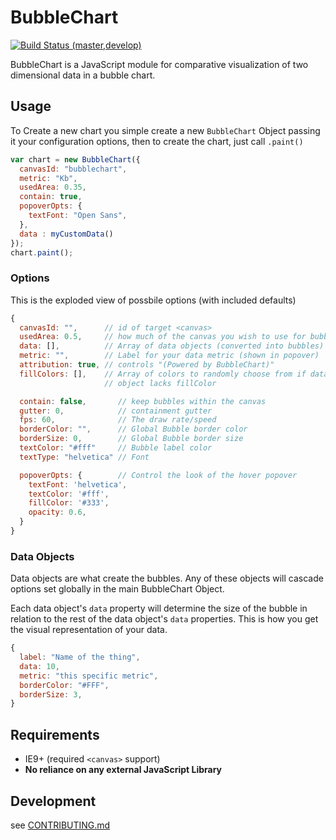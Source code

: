 # BubbleChart

[![Build Status (master,develop)](https://travis-ci.org/jondavidjohn/bubblechart.png?branch=master,develop)](https://travis-ci.org/jondavidjohn/bubblechart)

BubbleChart is a JavaScript module for comparative visualization of two dimensional data in a bubble chart.

## Usage

To Create a new chart you simple create a new `BubbleChart` Object passing it
your configuration options, then to create the chart, just call `.paint()`

```js
var chart = new BubbleChart({
  canvasId: "bubblechart",
  metric: "Kb",
  usedArea: 0.35,
  contain: true,
  popoverOpts: {
    textFont: "Open Sans",
  },
  data : myCustomData()
});
chart.paint();
```

### Options

This is the exploded view of possbile options (with included defaults)

```js
{
  canvasId: "",      // id of target <canvas>
  usedArea: 0.5,     // how much of the canvas you wish to use for bubbles
  data: [],          // Array of data objects (converted into bubbles)
  metric: "",        // Label for your data metric (shown in popover)
  attribution: true, // controls "(Powered by BubbleChart)"
  fillColors: [],    // Array of colors to randomly choose from if data
                     // object lacks fillColor

  contain: false,       // keep bubbles within the canvas
  gutter: 0,            // containment gutter
  fps: 60,              // The draw rate/speed
  borderColor: "",      // Global Bubble border color
  borderSize: 0,        // Global Bubble border size
  textColor: "#fff"     // Bubble label color
  textType: "helvetica" // Font

  popoverOpts: {        // Control the look of the hover popover
    textFont: 'helvetica',
    textColor: '#fff',
    fillColor: '#333',
    opacity: 0.6,
  }
}
```

### Data Objects

Data objects are what create the bubbles.  Any of these objects will cascade
options set globally in the main BubbleChart Object.

Each data object's `data` property will determine the size of the bubble in
relation to the rest of the data object's `data` properties.  This is how you
get the visual representation of your data.

```js
{
  label: "Name of the thing",
  data: 10,
  metric: "this specific metric",
  borderColor: "#FFF",
  borderSize: 3,
}
```

## Requirements

  - IE9+ (required `<canvas>` support)
  - **No reliance on any external JavaScript Library**

## Development

see [CONTRIBUTING.md](https://github.com/jondavidjohn/bubblechart/blob/develop/CONTRIBUTING.md)

